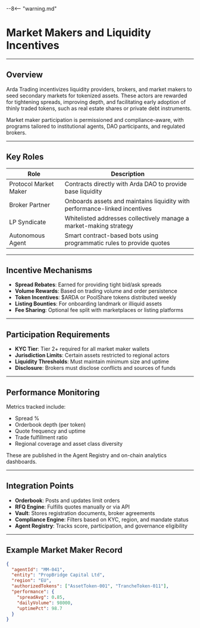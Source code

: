 --8<-- "warning.md"
# Market Makers and Liquidity Incentives

---

## Overview

Arda Trading incentivizes liquidity providers, brokers, and market makers to seed secondary markets for tokenized assets. These actors are rewarded for tightening spreads, improving depth, and facilitating early adoption of thinly traded tokens, such as real estate shares or private debt instruments.

Market maker participation is permissioned and compliance-aware, with programs tailored to institutional agents, DAO participants, and regulated brokers.

---

## Key Roles

| Role | Description |
|------|-------------|
| Protocol Market Maker | Contracts directly with Arda DAO to provide base liquidity |
| Broker Partner | Onboards assets and maintains liquidity with performance-linked incentives |
| LP Syndicate | Whitelisted addresses collectively manage a market-making strategy |
| Autonomous Agent | Smart contract-based bots using programmatic rules to provide quotes |

---

## Incentive Mechanisms

- **Spread Rebates**: Earned for providing tight bid/ask spreads
- **Volume Rewards**: Based on trading volume and order persistence
- **Token Incentives**: $ARDA or PoolShare tokens distributed weekly
- **Listing Bounties**: For onboarding landmark or illiquid assets
- **Fee Sharing**: Optional fee split with marketplaces or listing platforms

---

## Participation Requirements

- **KYC Tier**: Tier 2+ required for all market maker wallets
- **Jurisdiction Limits**: Certain assets restricted to regional actors
- **Liquidity Thresholds**: Must maintain minimum size and uptime
- **Disclosure**: Brokers must disclose conflicts and sources of funds

---

## Performance Monitoring

Metrics tracked include:

- Spread %
- Orderbook depth (per token)
- Quote frequency and uptime
- Trade fulfillment ratio
- Regional coverage and asset class diversity

These are published in the Agent Registry and on-chain analytics dashboards.

---

## Integration Points

- **Orderbook**: Posts and updates limit orders
- **RFQ Engine**: Fulfills quotes manually or via API
- **Vault**: Stores registration documents, broker agreements
- **Compliance Engine**: Filters based on KYC, region, and mandate status
- **Agent Registry**: Tracks score, participation, and governance eligibility

---

## Example Market Maker Record

```json
{
  "agentId": "MM-041",
  "entity": "PropBridge Capital Ltd",
  "region": "EU",
  "authorizedTokens": ["AssetToken-001", "TrancheToken-011"],
  "performance": {
    "spreadAvg": 0.85,
    "dailyVolume": 98000,
    "uptimePct": 98.7
  }
}
```
